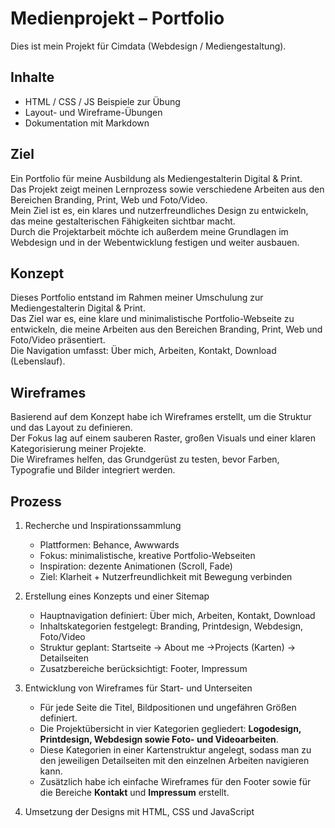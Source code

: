 # Medienprojekt – Portfolio

Dies ist mein Projekt für Cimdata (Webdesign / Mediengestaltung).

## Inhalte
- HTML / CSS / JS Beispiele zur Übung
- Layout- und Wireframe-Übungen
- Dokumentation mit Markdown

## Ziel
Ein Portfolio für meine Ausbildung als Mediengestalterin Digital & Print.  
Das Projekt zeigt meinen Lernprozess sowie verschiedene Arbeiten aus den Bereichen Branding, Print, Web und Foto/Video.  
Mein Ziel ist es, ein klares und nutzerfreundliches Design zu entwickeln, das meine gestalterischen Fähigkeiten sichtbar macht.  
Durch die Projektarbeit möchte ich außerdem meine Grundlagen im Webdesign und in der Webentwicklung festigen und weiter ausbauen.

## Konzept
Dieses Portfolio entstand im Rahmen meiner Umschulung zur Mediengestalterin Digital & Print.  
Das Ziel war es, eine klare und minimalistische Portfolio-Webseite zu entwickeln, die meine Arbeiten aus den Bereichen Branding, Print, Web und Foto/Video präsentiert.  
Die Navigation umfasst: Über mich, Arbeiten, Kontakt, Download (Lebenslauf).

## Wireframes
Basierend auf dem Konzept habe ich Wireframes erstellt, um die Struktur und das Layout zu definieren.  
Der Fokus lag auf einem sauberen Raster, großen Visuals und einer klaren Kategorisierung meiner Projekte.  
Die Wireframes helfen, das Grundgerüst zu testen, bevor Farben, Typografie und Bilder integriert werden.


## Prozess
1. Recherche und Inspirationssammlung  
   - Plattformen: Behance, Awwwards  
   - Fokus: minimalistische, kreative Portfolio-Webseiten  
   - Inspiration: dezente Animationen (Scroll, Fade)  
   - Ziel: Klarheit + Nutzerfreundlichkeit mit Bewegung verbinden  

2. Erstellung eines Konzepts und einer Sitemap  
   - Hauptnavigation definiert: Über mich, Arbeiten, Kontakt, Download  
   - Inhaltskategorien festgelegt: Branding, Printdesign, Webdesign, Foto/Video  
   - Struktur geplant: Startseite → About me →Projects (Karten) → Detailseiten  
   - Zusatzbereiche berücksichtigt: Footer, Impressum  

3. Entwicklung von Wireframes für Start- und Unterseiten  
   - Für jede Seite die Titel, Bildpositionen und ungefähren Größen definiert.  
   - Die Projektübersicht in vier Kategorien gegliedert: **Logodesign, Printdesign, Webdesign sowie Foto- und Videoarbeiten**.  
   - Diese Kategorien in einer Kartenstruktur angelegt, sodass man zu den jeweiligen Detailseiten mit den einzelnen Arbeiten navigieren kann.  
   - Zusätzlich habe ich einfache Wireframes für den Footer sowie für die Bereiche **Kontakt** und **Impressum** erstellt.  

4. Umsetzung der Designs mit HTML, CSS und JavaScript  


